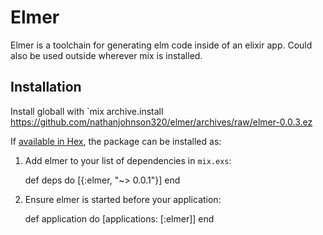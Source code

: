 # Elmer

Elmer is a toolchain for generating elm code inside of an elixir app. Could also be used outside wherever mix is installed.


## Installation

Install globall with
`mix archive.install https://github.com/nathanjohnson320/elmer/archives/raw/elmer-0.0.3.ez

If [available in Hex](https://hex.pm/docs/publish), the package can be installed as:

  1. Add elmer to your list of dependencies in `mix.exs`:

        def deps do
          [{:elmer, "~> 0.0.1"}]
        end

  2. Ensure elmer is started before your application:

        def application do
          [applications: [:elmer]]
        end

